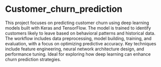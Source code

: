 # Customer_churn_prediction

This project focuses on predicting customer churn using deep learning models built with Keras and TensorFlow. The model is trained to identify customers likely to leave based on behavioral patterns and historical data. The workflow includes data preprocessing, model building, training, and evaluation, with a focus on optimizing predictive accuracy. Key techniques include feature engineering, neural network architecture design, and performance tuning. Ideal for exploring how deep learning can enhance churn prediction strategies.
